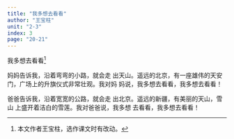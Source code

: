 ```yaml
---
title: "我多想去看看"
author: "王宝柱"
unit: "2-3"
index: 3
page: "20-21"
---
```


我多想去看看[^1]

妈妈告诉我，沿着弯弯的小路，就会走
出天山。遥远的北京，有一座雄伟的天安
门，广场上的升旗仪式非常壮观。我对妈
妈说，我多想去看看，我多想去看看！

爸爸告诉我，沿着宽宽的公路，就会走
出北京。遥远的新疆，有美丽的天山，雪山
上盛开着洁白的雪莲。我对爸爸说，我多想
去看看，我多想去看看！

[^1]: 本文作者王宝柱，选作课文时有改动。
